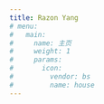 ```yaml
---
title: Razon Yang
# menu:
#   main:
#     name: 主页
#     weight: 1
#     params:
#       icon:
#         vendor: bs
#         name: house
---
```

